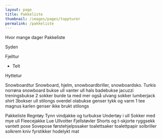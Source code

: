 ```yaml
---
layout: page
title: Pakkeliste
thumbnail: /images/pages/toppturer
permalink: /pakkeliste
---
```

Hvor mange dager
Pakkeliste


Syden

Fjelltur
- Telt

Hyttetur


Snowboardtur
Snowboard, hjelm, snowboardbriller, snowboardsko.
Turkis norrøna snowboard bukse
ull vanter
ull hals
badebukse jacuzzi
treningsbukse
2 sokker burde ta med mer også ulvang sokker
lumberjack shirt
3bokser
ull stilongs overdel
olabukse
genser tykk og varm
1 tee
magnus karlen genser ikke brukt
stilongs


Pakkeliste
Regntøy
Tynn vindjakke og turbukse
Undertøy i ull
Sokker med mye ull
Fleecejakke
Lue
Ullvotter
Fjellstøvler
Shorts og t-skjorte
ryggsekk
vantett pose
Sovepose
førstehjelpssaker
toalettsaker
toalettpapir
solbriller
solkrem
kniv
fyrstikker
hodelykt
mat

